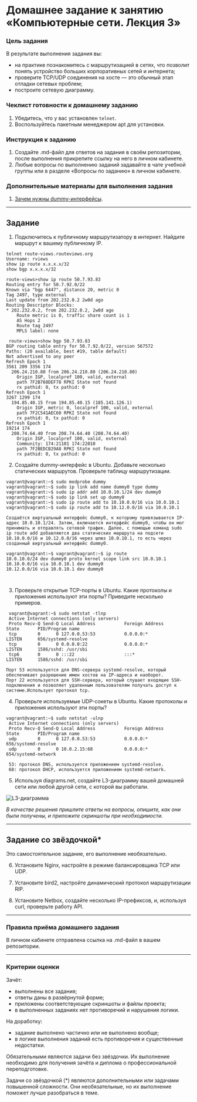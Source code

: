 # Домашнее задание к занятию «Компьютерные сети. Лекция 3»

### Цель задания

В результате выполнения задания вы:

* на практике познакомитесь с маршрутизацией в сетях, что позволит понять устройство больших корпоративных сетей и интернета;
* проверите TCP/UDP соединения на хосте — это обычный этап отладки сетевых проблем;
* построите сетевую диаграмму.

### Чеклист готовности к домашнему заданию

1. Убедитесь, что у вас установлен `telnet`.
2. Воспользуйтесь пакетным менеджером apt для установки.


### Инструкция к заданию

1. Создайте .md-файл для ответов на задания в своём репозитории, после выполнения прикрепите ссылку на него в личном кабинете.
2. Любые вопросы по выполнению заданий задавайте в чате учебной группы или в разделе «Вопросы по заданию» в личном кабинете.


### Дополнительные материалы для выполнения задания

1. [Зачем нужны dummy-интерфейсы](https://tldp.org/LDP/nag/node72.html).

------

## Задание

1. Подключитесь к публичному маршрутизатору в интернет. Найдите маршрут к вашему публичному IP.

 ```
telnet route-views.routeviews.org
Username: rviews
show ip route x.x.x.x/32
show bgp x.x.x.x/32
```    

  ```
  route-views>show ip route 50.7.93.83
Routing entry for 50.7.92.0/22
  Known via "bgp 6447", distance 20, metric 0
  Tag 2497, type external
  Last update from 202.232.0.2 2w0d ago
  Routing Descriptor Blocks:
  * 202.232.0.2, from 202.232.0.2, 2w0d ago
      Route metric is 0, traffic share count is 1
      AS Hops 2
      Route tag 2497
      MPLS label: none

  ```
  
  ```   
   route-views>show bgp 50.7.93.83
BGP routing table entry for 50.7.92.0/22, version 567572
Paths: (20 available, best #19, table default)
  Not advertised to any peer
  Refresh Epoch 1
  3561 209 3356 174
    206.24.210.80 from 206.24.210.80 (206.24.210.80)
      Origin IGP, localpref 100, valid, external
      path 7F2B768DEF78 RPKI State not found
      rx pathid: 0, tx pathid: 0
  Refresh Epoch 1
  3267 1299 174
    194.85.40.15 from 194.85.40.15 (185.141.126.1)
      Origin IGP, metric 0, localpref 100, valid, external
      path 7F2C541AEC60 RPKI State not found
      rx pathid: 0, tx pathid: 0
  Refresh Epoch 1
  19214 174
    208.74.64.40 from 208.74.64.40 (208.74.64.40)
      Origin IGP, localpref 100, valid, external
      Community: 174:21101 174:22010
      path 7F2BEDCB29A8 RPKI State not found
      rx pathid: 0, tx pathid: 0

  ```

2. Создайте dummy-интерфейс в Ubuntu. Добавьте несколько статических маршрутов. Проверьте таблицу маршрутизации.   

  ```
  vagrant@vagrant:~$ sudo modprobe dummy   
  vagrant@vagrant:~$ sudo ip link add name dummy0 type dummy   
  vagrant@vagrant:~$ sudo ip addr add 10.0.10.1/24 dev dummy0
  vagrant@vagrant:~$ sudo ip link set up dummy0   
  vagrant@vagrant:~$ sudo ip route add to 10.10.0.0/16 via 10.0.10.1
  vagrant@vagrant:~$ sudo ip route add to 10.12.0.0/16 via 10.0.10.1
  
  Создаётся виртуальный интерфейс dummy0, к которому привязывается IP-адрес 10.0.10.1/24. Затем, включается интерфейс dummy0, чтобы он мог принимать и отправлять сетевой трафик. Далее, с помощью команд sudo   ip route add добавляются два статических маршрута на подсети 10.10.0.0/16 и 10.12.0.0/16 через шлюз 10.0.10.1, то есть через созданный виртуальный интерфейс dummy0.
  
  vagrant@vagrant:~$ vagrant@vagrant:~$ ip route
  10.0.10.0/24 dev dummy0 proto kernel scope link src 10.0.10.1
  10.10.0.0/16 via 10.0.10.1 dev dummy0
  10.12.0.0/16 via 10.0.10.1 dev dummy0

 

  ```

3. Проверьте открытые TCP-порты в Ubuntu. Какие протоколы и приложения используют эти порты? Приведите несколько примеров.   

  ```   
   vagrant@vagrant:~$ sudo netstat -tlnp
   Active Internet connections (only servers)
   Proto Recv-Q Send-Q Local Address           Foreign Address         State       PID/Program name
   tcp        0      0 127.0.0.53:53           0.0.0.0:*               LISTEN      656/systemd-resolve
   tcp        0      0 0.0.0.0:22              0.0.0.0:*               LISTEN      1586/sshd: /usr/sbi
   tcp6       0      0 :::22                   :::*                    LISTEN      1586/sshd: /usr/sbi

  Порт 53 используется для DNS-сервера systemd-resolve, который обеспечивает разрешение имен хостов на IP-адреса и наоборот.
  Порт 22 используется для SSH-сервера, который слушает входящие SSH-подключения и позволяет удаленным пользователям получать доступ к системе.Использует протокол tcp.

  ```

4. Проверьте используемые UDP-сокеты в Ubuntu. Какие протоколы и приложения используют эти порты?   

  ```
  vagrant@vagrant:~$ sudo netstat -ulnp
   Active Internet connections (only servers)
   Proto Recv-Q Send-Q Local Address           Foreign Address         State       PID/Program name
   udp        0      0 127.0.0.53:53           0.0.0.0:*                           656/systemd-resolve
   udp        0      0 10.0.2.15:68            0.0.0.0:*                           654/systemd-network   
   
   53: протокол DNS, используется приложением systemd-resolve.
   68: протокол DHCP, используется приложением systemd-network.
  ```

5. Используя diagrams.net, создайте L3-диаграмму вашей домашней сети или любой другой сети, с которой вы работали.    

  <image src="network.drawio.png" alt="L3-диаграмма">

*В качестве решения пришлите ответы на вопросы, опишите, как они были получены, и приложите скриншоты при необходимости.*

 ---
 
## Задание со звёздочкой* 

Это самостоятельное задание, его выполнение необязательно.

6. Установите Nginx, настройте в режиме балансировщика TCP или UDP.

7. Установите bird2, настройте динамический протокол маршрутизации RIP.

8. Установите Netbox, создайте несколько IP-префиксов, и, используя curl, проверьте работу API.

----

### Правила приёма домашнего задания

В личном кабинете отправлена ссылка на .md-файл в вашем репозитории.

-----

### Критерии оценки

Зачёт:

* выполнены все задания;
* ответы даны в развёрнутой форме;
* приложены соответствующие скриншоты и файлы проекта;
* в выполненных заданиях нет противоречий и нарушения логики.

На доработку:

* задание выполнено частично или не выполнено вообще;
* в логике выполнения заданий есть противоречия и существенные недостатки.  
 
Обязательными являются задачи без звёздочки. Их выполнение необходимо для получения зачёта и диплома о профессиональной переподготовке.

Задачи со звёздочкой (*) являются дополнительными или задачами повышенной сложности. Они необязательные, но их выполнение поможет лучше разобраться в теме.
